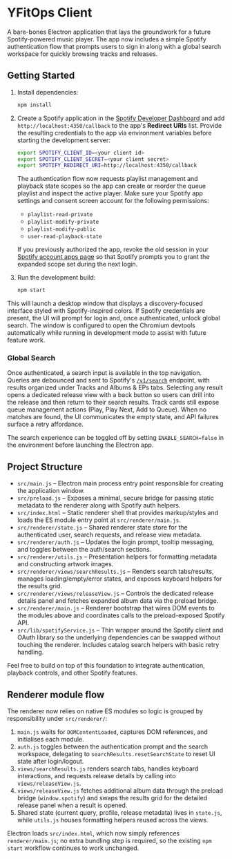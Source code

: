 # YFitOps Client

A bare-bones Electron application that lays the groundwork for a future Spotify-powered music player. The app now includes a
simple Spotify authentication flow that prompts users to sign in along with a global search workspace for quickly browsing
tracks and releases.

## Getting Started

1. Install dependencies:

   ```bash
   npm install
   ```

2. Create a Spotify application in the [Spotify Developer Dashboard](https://developer.spotify.com/dashboard) and add
   `http://localhost:4350/callback` to the app's **Redirect URIs** list. Provide the resulting credentials to the app via
   environment variables before starting the development server:

   ```bash
   export SPOTIFY_CLIENT_ID=<your client id>
   export SPOTIFY_CLIENT_SECRET=<your client secret>
   export SPOTIFY_REDIRECT_URI=http://localhost:4350/callback
   ```

   The authentication flow now requests playlist management and playback state scopes so the app can create or reorder the
   queue playlist and inspect the active player. Make sure your Spotify app settings and consent screen account for the
   following permissions:

   - `playlist-read-private`
   - `playlist-modify-private`
   - `playlist-modify-public`
   - `user-read-playback-state`

   If you previously authorized the app, revoke the old session in your [Spotify account apps page](https://www.spotify.com/account/apps/)
   so that Spotify prompts you to grant the expanded scope set during the next login.

3. Run the development build:

   ```bash
   npm start
   ```

This will launch a desktop window that displays a discovery-focused interface styled with Spotify-inspired colors. If Spotify
credentials are present, the UI will prompt for login and, once authenticated, unlock global search. The window is configured to
open the Chromium devtools automatically while running in development mode to assist with future feature work.

### Global Search

Once authenticated, a search input is available in the top navigation. Queries are debounced and sent to Spotify's
[`/v1/search`](https://developer.spotify.com/documentation/web-api/reference/search) endpoint, with results organized under
Tracks and Albums & EPs tabs. Selecting any result opens a dedicated release view with a back button so users can drill into the
release and then return to their search results. Track cards still expose queue management actions (Play, Play Next,
Add to Queue). When no matches are found, the UI communicates the empty state, and API failures surface a retry affordance.

The search experience can be toggled off by setting `ENABLE_SEARCH=false` in the environment before launching the Electron app.

## Project Structure

- `src/main.js` – Electron main process entry point responsible for creating the application window.
- `src/preload.js` – Exposes a minimal, secure bridge for passing static metadata to the renderer along with Spotify auth helpers.
- `src/index.html` – Static renderer shell that provides markup/styles and loads the ES module entry point at `src/renderer/main.js`.
- `src/renderer/state.js` – Shared renderer state store for the authenticated user, search requests, and release view metadata.
- `src/renderer/auth.js` – Updates the login prompt, tooltip messaging, and toggles between the auth/search sections.
- `src/renderer/utils.js` – Presentation helpers for formatting metadata and constructing artwork images.
- `src/renderer/views/searchResults.js` – Renders search tabs/results, manages loading/empty/error states, and exposes keyboard helpers for the results grid.
- `src/renderer/views/releaseView.js` – Controls the dedicated release details panel and fetches expanded album data via the preload bridge.
- `src/renderer/main.js` – Renderer bootstrap that wires DOM events to the modules above and coordinates calls to the preload-exposed Spotify API.
- `src/lib/spotifyService.js` – Thin wrapper around the Spotify client and OAuth library so the underlying dependencies can be
  swapped without touching the renderer. Includes catalog search helpers with basic retry handling.

Feel free to build on top of this foundation to integrate authentication, playback controls, and other Spotify features.

## Renderer module flow

The renderer now relies on native ES modules so logic is grouped by responsibility under `src/renderer/`:

1. `main.js` waits for `DOMContentLoaded`, captures DOM references, and initialises each module.
2. `auth.js` toggles between the authentication prompt and the search workspace, delegating to `searchResults.resetSearchState` to reset UI state after login/logout.
3. `views/searchResults.js` renders search tabs, handles keyboard interactions, and requests release details by calling into `views/releaseView.js`.
4. `views/releaseView.js` fetches additional album data through the preload bridge (`window.spotify`) and swaps the results grid for the detailed release panel when a result is opened.
5. Shared state (current query, profile, release metadata) lives in `state.js`, while `utils.js` houses formatting helpers reused across the views.

Electron loads `src/index.html`, which now simply references `renderer/main.js`; no extra bundling step is required, so the existing `npm start` workflow continues to work unchanged.
